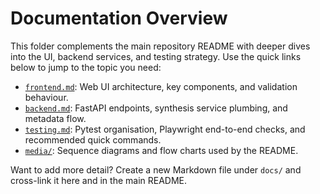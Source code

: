 # Documentation Overview

This folder complements the main repository README with deeper dives into the UI, backend services, and testing strategy. Use the quick links below to jump to the topic you need:

- [`frontend.md`](./frontend.md): Web UI architecture, key components, and validation behaviour.
- [`backend.md`](./backend.md): FastAPI endpoints, synthesis service plumbing, and metadata flow.
- [`testing.md`](./testing.md): Pytest organisation, Playwright end-to-end checks, and recommended quick commands.
- [`media/`](./media): Sequence diagrams and flow charts used by the README.

Want to add more detail? Create a new Markdown file under `docs/` and cross-link it here and in the main README.
